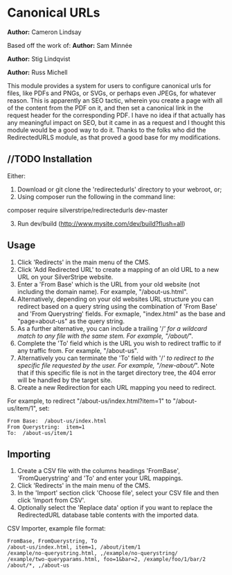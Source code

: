 Canonical URLs
===============


**Author:** Cameron Lindsay

Based off the work of:
**Author:** Sam Minnée

**Author:** Stig Lindqvist

**Author:** Russ Michell


This module provides a system for users to configure canonical urls for files, like PDFs and PNGs, or SVGs, or perhaps even JPEGs, for whatever reason.
This is apparently an SEO tactic, wherein you create a page with all of the content from the PDF on it, and then set a canonical link in the request header for the corresponding PDF.
I have no idea if that actually has any meaningful impact on SEO, but it came in as a request and I thought this module would be a good way to do it.
Thanks to the folks who did the RedirectedURLS module, as that proved a good base for my modifications.



//TODO
Installation
------------
Either:
1. Download or git clone the 'redirectedurls' directory to your webroot, or;
2. Using composer run the following in the command line:

  composer require silverstripe/redirectedurls dev-master

3. Run dev/build (http://www.mysite.com/dev/build?flush=all)

Usage
-----
 1. Click 'Redirects' in the main menu of the CMS.
 2. Click 'Add Redirected URL' to create a mapping of an old URL to a new URL on your SilverStripe website.
 3. Enter a 'From Base' which is the URL from your old website (not including the domain name). For example, "/about-us.html".
 4. Alternatively, depending on your old websites URL structure you can redirect based on a query string using the combination of 'From Base' and 'From Querystring' fields. For exmaple, "index.html" as the base and "page=about-us" as the query string.
 5. As a further alternative, you can include a trailing '/*' for a wildcard match to any file with the same stem. For example, "/about/*".
 6. Complete the 'To' field which is the URL you wish to redirect traffic to if any traffic from. For example, "/about-us".
 7. Alternatively you can terminate the 'To' field with '/*' to redirect to the specific file requested by the user. For example, "/new-about/*". Note that if this specific file is not in the target directory tree, the 404 error will be handled by the target site.
 8. Create a new Redirection for each URL mapping you need to redirect.

For example, to redirect "/about-us/index.html?item=1" to "/about-us/item/1", set:

	From Base:  /about-us/index.html
	From Querystring:  item=1
	To:  /about-us/item/1

Importing
---------
 1. Create a CSV file with the columns headings 'FromBase', 'FromQuerystring' and 'To' and enter your URL mappings.
 2. Click 'Redirects' in the main menu of the CMS.
 3. In the 'Import' section click 'Choose file', select your CSV file and then click 'Import from CSV'.
 4. Optionally select the 'Replace data' option if you want to replace the RedirectedURL database table contents with the imported data.

CSV Importer, example file format:

	FromBase, FromQuerystring, To
	/about-us/index.html, item=1, /about/item/1
	/example/no-querystring.html, ,/example/no-querystring/
	/example/two-queryparams.html, foo=1&bar=2, /example/foo/1/bar/2
	/about/*, ,/about-us
